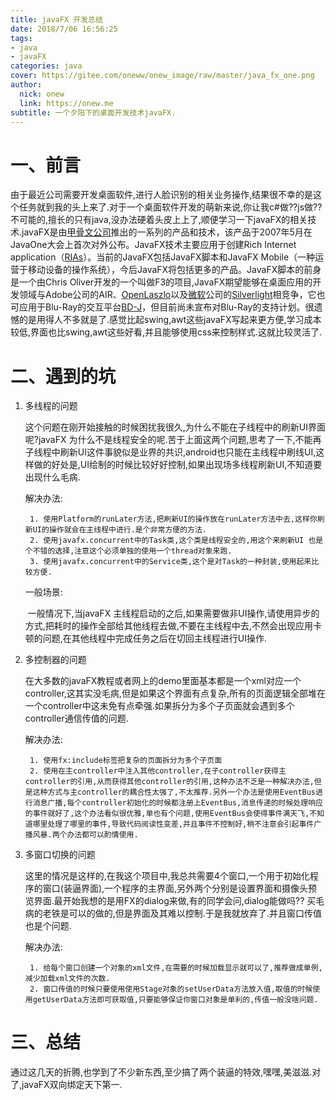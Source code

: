 ```yaml
---
title: javaFX 开发总结
date: 2018/7/06 16:56:25
tags:
- java
- javaFX
categories: java
cover: https://gitee.com/oneww/onew_image/raw/master/java_fx_one.png
author: 
  nick: onew
  link: https://onew.me
subtitle: 一个夕阳下的桌面开发技术javaFX.
---
```




# 一、前言

由于最近公司需要开发桌面软件,进行人脸识别的相关业务操作,结果很不幸的是这个任务就到我的头上来了.对于一个桌面软件开发的萌新来说,你让我c#做??js做??不可能的,擅长的只有java,没办法硬着头皮上上了,顺便学习一下javaFX的相关技术.javaFX是由[甲骨文公司](https://zh.wikipedia.org/wiki/%E7%94%B2%E9%AA%A8%E6%96%87%E5%85%AC%E5%8F%B8)推出的一系列的产品和技术，该产品于2007年5月在JavaOne大会上首次对外公布。JavaFX技术主要应用于创建Rich Internet application（[RIAs](https://zh.wikipedia.org/wiki/RIA)）。当前的JavaFX包括JavaFX脚本和JavaFX Mobile（一种运营于移动设备的操作系统），今后JavaFX将包括更多的产品。JavaFX脚本的前身是一个由Chris Oliver开发的一个叫做F3的项目,JavaFX期望能够在桌面应用的开发领域与Adobe公司的AIR、[OpenLaszlo](https://zh.wikipedia.org/w/index.php?title=OpenLaszlo&action=edit&redlink=1)以及[微软](https://zh.wikipedia.org/wiki/%E5%BE%AE%E8%BD%AF)公司的[Silverlight](https://zh.wikipedia.org/wiki/Silverlight)相竞争，它也可应用于Blu-Ray的交互平台[BD-J](https://zh.wikipedia.org/wiki/BD-J)，但目前尚未宣布对Blu-Ray的支持计划。很遗憾的是用得人不多就是了.感觉比起swing,awt这些javaFX写起来更方便,学习成本较低,界面也比swing,awt这些好看,并且能够使用css来控制样式.这就比较灵活了.



# 二、遇到的坑

1. 多线程的问题

   这个问题在刚开始接触的时候困扰我很久,为什么不能在子线程中的刷新UI界面呢?javaFX 为什么不是线程安全的呢.苦于上面这两个问题,思考了一下,不能再子线程中刷新UI这件事貌似是业界的共识,android也只能在主线程中刷线UI,这样做的好处是,UI绘制的时候比较好好控制,如果出现场多线程刷新UI,不知道要出现什么毛病.

   解决办法:

    	1. 使用Platform的runLater方法,把刷新UI的操作放在runLater方法中去,这样你刷新UI的操作就会在主线程中进行.是个非常方便的方法.
    	2. 使用javafx.concurrent中的Task类,这个类是线程安全的,用这个来刷新UI 也是个不错的选择,注意这个必须单独的使用一个thread对象来跑.
    	3. 使用javafx.concurrent中的Service类,这个是对Task的一种封装,使用起来比较方便.

   一般场景:

   ​	一般情况下,当javaFX 主线程启动的之后,如果需要做非UI操作,请使用异步的方式,把耗时的操作全部给其他线程去做,不要在主线程中去,不然会出现应用卡顿的问题,在其他线程中完成任务之后在切回主线程进行UI操作.

2. 多控制器的问题

   在大多数的javaFX教程或者网上的demo里面基本都是一个xml对应一个controller,这其实没毛病,但是如果这个界面有点复杂,所有的页面逻辑全部堆在一个controller中这未免有点牵强.如果拆分为多个子页面就会遇到多个controller通信传值的问题.

   解决办法:

    	1. 使用fx:include标签把复杂的页面拆分为多个子页面
    	2. 使用在主controller中注入其他controller,在子controller获得主controller的引用,从而获得其他controller的引用,这种办法不乏是一种解决办法,但是这种方式与主controller的耦合性太强了,不太推荐.另外一个办法是使用EventBus进行消息广播,每个controller初始化的时候都注册上EventBus,消息传递的时候处理响应的事件就好了,这个办法看似很优雅,单也有个问题,使用EventBus会使得事件满天飞,不知道哪里处理了哪里的事件,导致代码阅读性变差,并且事件不控制好,稍不注意会引起事件广播风暴.两个办法都可以酌情使用.

3. 多窗口切换的问题

   这里的情况是这样的,在我这个项目中,我总共需要4个窗口,一个用于初始化程序的窗口(装逼界面),一个程序的主界面,另外两个分别是设置界面和摄像头预览界面.最开始我想的是用FX的dialog来做,有的同学会问,dialog能做吗?? 买毛病的老铁是可以的做的,但是界面及其难以控制.于是我就放弃了.并且窗口传值也是个问题.

   解决办法:

    	1. 给每个窗口创建一个对象的xml文件,在需要的时候加载显示就可以了,推荐做成单例,减少加载xml文件的次数.
    	2. 窗口传值的时候只要使用使用Stage对象的setUserData方法放入值,取值的时候使用getUserData方法即可获取值,只要能够保证你窗口对象是单利的,传值一般没啥问题.

# 三、总结

通过这几天的折腾,也学到了不少新东西,至少搞了两个装逼的特效,嘿嘿,美滋滋.对了,javaFX双向绑定天下第一.
